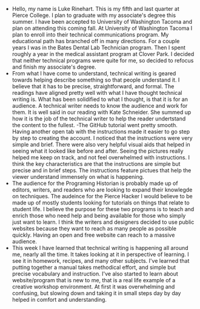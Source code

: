 - Hello, my name is Luke Rinehart. This is my fifth and last quarter at Pierce
College. I plan to graduate with my associate's degree this summer. I have
been accepted to University of Washington Tacoma and plan on attending
this coming fall. At University of Washington Tacoma I plan to enroll into
their technical communications program. My educational path has branched off
in many directions. For a couple years I was in the Bates Dental Lab Technician
program. Then I spent roughly a year in the medical assistant program at Clover
Park. I decided that neither technical programs were quite for me, so decided
to refocus and finish my associate's degree.
- From what I have come to understand, technical writing is geared towards
helping describe something so that people understand it. I believe that
it has to be precise, straightforward, and formal. The readings have aligned
pretty well with what I have thought technical writing is. What has been
solidified to what I thought, is that it is for an audience. A technical
writer needs to know the audience and work for them. It is well said in 
our reading with Kate Schneider. She summed up how it is the job of the 
technical writer to help the reader undertstand the content to the fullest.
-The GitHub tutorial went pretty smooth. Having another open tab with 
the instructions made it easier to go step by step to creating the account.
I noticed that the instructions were very simple and brief. There were also 
very helpful visual aids that helped in seeing what it looked like before
and after. Seeing the pictures really helped me keep on track, and not feel
overwhelmed with instructions. I think the key characteristics are that the
instructions are simple but precise and in brief steps. The instructions 
feature pictues that help the viewer understand immensely on what is happening.
- The audience for the Programing Historian is probably made up of editors,
writers, and readers who are looking to expand their knowlegde on techniques.
The audeince for the Pierce Hacker I would believe to be made up of mostly 
students looking for tutorials on things that relate to student life.
I believe the purpose for these two programs is to teach and enrich those
who need help and being available for those who simply just want to learn.
I think the writers and designers decided to use public websites because
they want to reach as many people as possible quickly. Having an open and
free website can reach to a massive audience. 
- This week I have learned that technical writing is happening all around
me, nearly all the time. It takes looking at it in perspective of learning.
I see it in homework, recipes, and many other subjects. I've learned that 
putting together a manual takes methodical effort, and simple but precise
vocabulary and instruction. I've also started to learn about website/program 
that is new to me, that is a real life example of a creative workshop environment.
At first it was overwhelming and confusing, but slowing down and taking it in
small steps day by day helped in comfort and understanding. 
